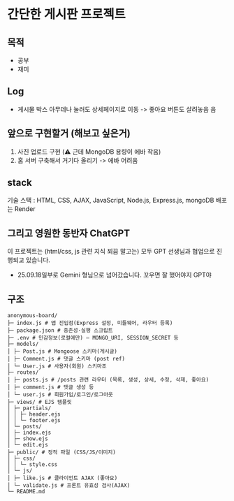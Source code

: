 # 간단한 게시판 프로젝트

## 목적

-   공부
-   재미

## Log

-   게시물 박스 아무데나 눌러도 상세페이지로 이동
    -> 좋아요 버튼도 살려놓음
    음

## 앞으로 구현할거 (해보고 싶은거)

1. 사진 업로드 구현 (⚠️ 근데 MongoDB 용량이 에바 작음)
2. 홈 서버 구축해서 거기다 올리기 -> 에바 어려움

## stack

기술 스택 : HTML, CSS, AJAX, JavaScript, Node.js, Express.js, mongoDB
배포는 Render

## 그리고 영원한 동반자 ChatGPT

이 프로젝트는 (html/css, js 관련 지식 쬐끔 말고는)
모두 GPT 선생님과 협업으로 진행되고 있습니다.

-   25.09.18일부로 Gemini 형님으로 넘어갔습니다. 꼬우면 잘 했어야지 GPT야

## 구조

```
anonymous-board/
├─ index.js # 앱 진입점(Express 설정, 미들웨어, 라우터 등록)
├─ package.json # 중존성·실행 스크립트
├─ .env # 민감정보(로컬에만) — MONGO_URI, SESSION_SECRET 등
├─ models/
│ ├─ Post.js # Mongoose 스키마(게시글)
│ ├─ Comment.js # 댓글 스키마 (post ref)
│ └─ User.js # 사용자(회원) 스키마조
├─ routes/
│ ├─ posts.js # /posts 관련 라우터 (목록, 생성, 상세, 수정, 삭제, 좋아요)
│ ├─ comment.js # 댓글 생성 등
│ └─ user.js # 회원가입/로그인/로그아웃
├─ views/ # EJS 템플릿
│ ├─ partials/
│ │ ├─ header.ejs
│ │ └─ footer.ejs
│ └─ posts/
│ ├─ index.ejs
│ ├─ show.ejs
│ └─ edit.ejs
├─ public/ # 정적 파일 (CSS/JS/이미지)
│ ├─ css/
│ │ └─ style.css
│ └─ js/
│ ├─ like.js # 클라이언트 AJAX (좋아요)
│ └─ validate.js # 프론트 유효성 검사(AJAX)
└─ README.md
```
